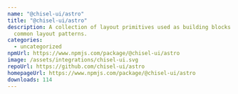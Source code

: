 ```yaml
---
name: "@chisel-ui/astro"
title: "@chisel-ui/astro"
description: A collection of layout primitives used as building blocks for
  common layout patterns.
categories:
  - uncategorized
npmUrl: https://www.npmjs.com/package/@chisel-ui/astro
image: /assets/integrations/chisel-ui.svg
repoUrl: https://github.com/chisel-ui/astro
homepageUrl: https://www.npmjs.com/package/@chisel-ui/astro
downloads: 114
---
```

